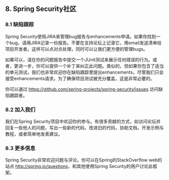 ## 8. Spring Security社区

### 8.1 缺陷跟踪

Spring Security使用JIRA来管理bug报告与enhancements申请。如果你找到一个bug，请用JIRA记录一份报告。不要在支持论坛上记录它，用email发送清单给项目开发者。这样可以点对点处理，同时可以让我们更方便的管理bugs。

如果可以，请在你的问题报告中提交一个JUnit测试来展示任何错误的行为。或者，更进一步，你可以提供一个补丁来纠正此问题。类似的，但如果你包含了适当的单元测试，我们也非常欢迎你在缺陷跟踪里提出enhancements，尽管我们只会接受enhancements请求。为了确保项目测试被充分覆盖，这是非常必要的。

你可以通过 <https://github.com/spring-projects/spring-security/issues> 访问缺陷跟踪者。

### 8.2 加入我们

我们在Spring Security项目中欢迎你的参与。有很多贡献的方式，如访问论坛并回复一些他人的问题，写出一些新的代码，改进旧的代码，协助文档，开发示例与教程，或者简单地发表建议。

### 8.3 更多信息

Spring Security非常欢迎问题与评论。你可以在Spring的StackOverflow web的站点 <http://spring.io/questions>，和其他使用Spring Security的用户讨论此框架。

